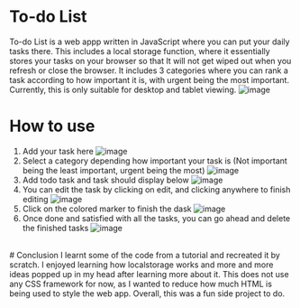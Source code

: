 # To-do List
To-do List is a web appp written in JavaScript where you can put your daily tasks there. This includes a local storage function, where it essentially stores your tasks on your browser so that It will not get wiped out when you refresh or close the browser. It includes 3 categories where you can rank a task according to how important it is, with urgent being the most important. Currently, this is only suitable for desktop and tablet viewing.
![image](https://user-images.githubusercontent.com/39120147/210178208-22943866-aa61-4674-aeb2-b04a415278ad.png)
<br>
# How to use
1. Add your task here
![image](https://user-images.githubusercontent.com/39120147/210178332-da7896d8-4d5b-4936-a4fe-2db39fbf3b72.png)
2. Select a category depending how important your task is (Not important being the least important, urgent being the most)
![image](https://user-images.githubusercontent.com/39120147/210178341-b60bd781-8978-4bc0-857c-8d0f706dd3d9.png)
3. Add todo task and task should display below
![image](https://user-images.githubusercontent.com/39120147/210178361-dcc19cbe-2a95-4b5e-9f5f-c0a29a1ae492.png)
4. You can edit the task by clicking on edit, and clicking anywhere to finish editing
![image](https://user-images.githubusercontent.com/39120147/210178390-70623f7e-ad2a-4248-9fba-c5a3e2a44e04.png)
5. Click on the colored marker to finish the dask
![image](https://user-images.githubusercontent.com/39120147/210178432-61c80a50-e5af-41fd-9f2d-496e60fff139.png)
6. Once done and satisfied with all the tasks, you can go ahead and delete the finished tasks
![image](https://user-images.githubusercontent.com/39120147/210178493-2cd5c20c-139d-4c84-bb34-0a1a54685ded.png)
<br>
# Conclusion
I learnt some of the code from a tutorial and recreated it by scratch. I enjoyed learning how localstorage works and more and more ideas popped up in my head after learning more about it. This does not use any CSS framework for now, as I wanted to reduce how much HTML is being used to style the web app. Overall, this was a fun side project to do. 

